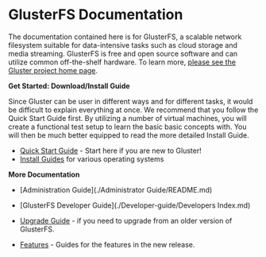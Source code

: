 # GlusterFS Documentation

The documentation contained here is for GlusterFS, a scalable network filesystem
suitable for data-intensive tasks such as cloud storage and media streaming. 
GlusterFS is free and open source software and can utilize common off-the-shelf 
hardware. To learn more, [please see the Gluster project home page](http://www.gluster.org).

**Get Started: Download/Install Guide**  

Since Gluster can be user in different ways and for different tasks, it would be difficult 
to explain everything at once. We recommend that you follow the Quick Start Guide first. By 
utilizing a number of virtual machines, you will create a functional test setup to learn the 
basic basic concepts with. You will then be much better equipped to read the more detailed
Install Guide.

-  [Quick Start Guide](./Quick-Start-Guide/Quickstart.md) - Start here if you are new to Gluster!
-  [Install Guides](./Install-Guide/Overview.md) for various operating systems

**More Documentation**  

-  [Administration Guide](./Administrator Guide/README.md)  

-  [GlusterFS Developer Guide](./Developer-guide/Developers Index.md)  

-  [Upgrade Guide](./Upgrade-Guide/README.md) - if you need to upgrade from an older version of GlusterFS.

-  [Features](./Features/README.md) - Guides for the features in the new release.
  
